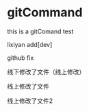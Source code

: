 # gitCommand
this is a gitComand test

lixiyan add[dev]

github fix

线下修改了文件（线上修改）

线上修改了文件

线上修改了文件2
